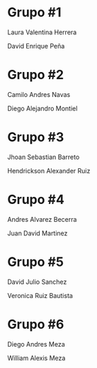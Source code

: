 # Grupo #1

Laura Valentina Herrera 

David Enrique Peña 

# Grupo #2

Camilo Andres Navas

Diego Alejandro Montiel

# Grupo #3

Jhoan Sebastian Barreto 

Hendrickson Alexander Ruiz

# Grupo #4

Andres Alvarez Becerra

Juan David Martinez

# Grupo #5

David Julio Sanchez

Veronica Ruiz Bautista

# Grupo #6

Diego Andres Meza

William Alexis Meza
